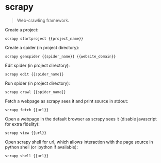 scrapy
======

> Web-crawling framework.

Create a project:

    scrapy startproject {{project_name}}

Create a spider (in project directory):

    scrapy genspider {{spider_name}} {{website_domain}}

Edit spider (in project directory):

    scrapy edit {{spider_name}}

Run spider (in project directory):

    scrapy crawl {{spider_name}}

Fetch a webpage as scrapy sees it and print source in stdout:

    scrapy fetch {{url}}

Open a webpage in the default browser as scrapy sees it (disable javascript for extra fidelity):

    scrapy view {{url}}

Open scrapy shell for url, which allows interaction with the page source in python shell (or ipython if available):

    scrapy shell {{url}}
